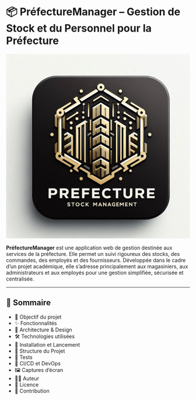 # 📦 PréfectureManager – Gestion de Stock et du Personnel pour la Préfecture

![Logo App](src/main/resources/static/logo.png)

**PréfectureManager** est une application web de gestion destinée aux services de la préfecture. Elle permet un suivi rigoureux des stocks, des commandes, des employés et des fournisseurs. Développée dans le cadre d’un projet académique, elle s’adresse principalement aux magasiniers, aux administrateurs et aux employés pour une gestion simplifiée, sécurisée et centralisée.

---
## 📌 Sommaire

- 🎯 Objectif du projet
- ✨ Fonctionnalités
- 🧠 Architecture & Design
- 🛠️ Technologies utilisées
- 🚀 Installation et Lancement
- 📁 Structure du Projet
- 🧪 Tests
- 🔧 CI/CD et DevOps
- 🖼️ Captures d’écran
- 👩‍💻 Auteur
- 📜 Licence
- 🤝 Contribution  